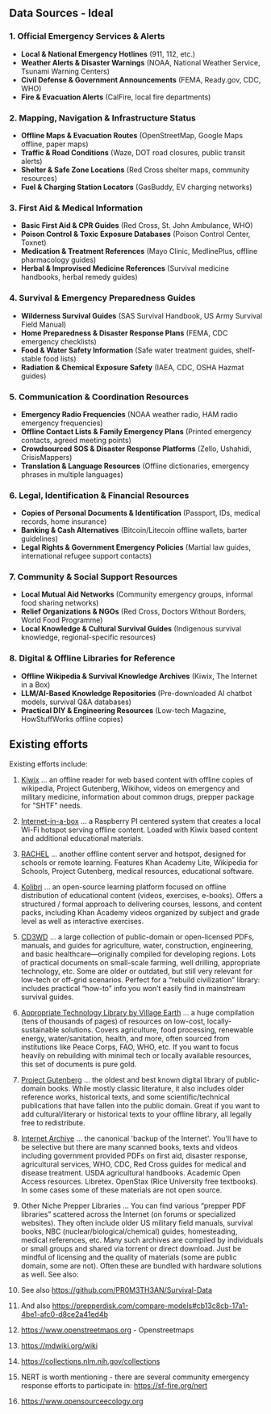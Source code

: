 ## Data Sources - Ideal

### **1. Official Emergency Services & Alerts**
- **Local & National Emergency Hotlines** (911, 112, etc.)
- **Weather Alerts & Disaster Warnings** (NOAA, National Weather Service, Tsunami Warning Centers)
- **Civil Defense & Government Announcements** (FEMA, Ready.gov, CDC, WHO)
- **Fire & Evacuation Alerts** (CalFire, local fire departments)

### **2. Mapping, Navigation & Infrastructure Status**
- **Offline Maps & Evacuation Routes** (OpenStreetMap, Google Maps offline, paper maps)
- **Traffic & Road Conditions** (Waze, DOT road closures, public transit alerts)
- **Shelter & Safe Zone Locations** (Red Cross shelter maps, community resources)
- **Fuel & Charging Station Locators** (GasBuddy, EV charging networks)

### **3. First Aid & Medical Information**
- **Basic First Aid & CPR Guides** (Red Cross, St. John Ambulance, WHO)
- **Poison Control & Toxic Exposure Databases** (Poison Control Center, Toxnet)
- **Medication & Treatment References** (Mayo Clinic, MedlinePlus, offline pharmacology guides)
- **Herbal & Improvised Medicine References** (Survival medicine handbooks, herbal remedy guides)

### **4. Survival & Emergency Preparedness Guides**
- **Wilderness Survival Guides** (SAS Survival Handbook, US Army Survival Field Manual)
- **Home Preparedness & Disaster Response Plans** (FEMA, CDC emergency checklists)
- **Food & Water Safety Information** (Safe water treatment guides, shelf-stable food lists)
- **Radiation & Chemical Exposure Safety** (IAEA, CDC, OSHA Hazmat guides)

### **5. Communication & Coordination Resources**
- **Emergency Radio Frequencies** (NOAA weather radio, HAM radio emergency frequencies)
- **Offline Contact Lists & Family Emergency Plans** (Printed emergency contacts, agreed meeting points)
- **Crowdsourced SOS & Disaster Response Platforms** (Zello, Ushahidi, CrisisMappers)
- **Translation & Language Resources** (Offline dictionaries, emergency phrases in multiple languages)

### **6. Legal, Identification & Financial Resources**
- **Copies of Personal Documents & Identification** (Passport, IDs, medical records, home insurance)
- **Banking & Cash Alternatives** (Bitcoin/Litecoin offline wallets, barter guidelines)
- **Legal Rights & Government Emergency Policies** (Martial law guides, international refugee support contacts)

### **7. Community & Social Support Resources**
- **Local Mutual Aid Networks** (Community emergency groups, informal food sharing networks)
- **Relief Organizations & NGOs** (Red Cross, Doctors Without Borders, World Food Programme)
- **Local Knowledge & Cultural Survival Guides** (Indigenous survival knowledge, regional-specific resources)

### **8. Digital & Offline Libraries for Reference**
- **Offline Wikipedia & Survival Knowledge Archives** (Kiwix, The Internet in a Box)
- **LLM/AI-Based Knowledge Repositories** (Pre-downloaded AI chatbot models, survival Q&A databases)
- **Practical DIY & Engineering Resources** (Low-tech Magazine, HowStuffWorks offline copies)

## Existing efforts

Existing efforts include:

1. [Kiwix](https://kiwix.org) ... an offline reader for web based content with offline copies of wikipedia, Project Gutenberg, Wikihow, videos on emergency and military medicine, information about common drugs, prepper package for "SHTF" needs.

2. [Internet-in-a-box](https://internet-in-a-box.org) ... a Raspberry PI centered system that creates a local Wi-Fi hotspot serving offline content. Loaded with Kiwix based content and additional educational materials.

3. [RACHEL](https://rachel.worldpossible.org) ... another offline content server and hotspot, designed for schools or remote learning. Features Khan Academy Lite, Wikipedia for Schools, Project Gutenberg, medical resources, educational software.

4. [Kolibri](https://learningequality.org/kolibri/about-kolibri/) ... an open-source learning platform focused on offline distribution of educational content (videos, exercises, e-books). Offers a structured / formal approach to delivering courses, lessons, and content packs, including Khan Academy videos organized by subject and grade level as well as interactive exercises.

5. [CD3WD](https://en.wikipedia.org/wiki/CD3WD) ... a large collection of public-domain or open-licensed PDFs, manuals, and guides for agriculture, water, construction, engineering, and basic healthcare—originally compiled for developing regions. Lots of practical documents on small-scale farming, well drilling, appropriate technology, etc. Some are older or outdated, but still very relevant for low-tech or off-grid scenarios. Perfect for a “rebuild civilization” library: includes practical “how-to” info you won’t easily find in mainstream survival guides.

6. [Appropriate Technology Library by Village Earth](https://villageearth.org/home/appropriate-technology-library) ... a huge compilation (tens of thousands of pages) of resources on low-cost, locally-sustainable solutions. Covers agriculture, food processing, renewable energy, water/sanitation, health, and more, often sourced from institutions like Peace Corps, FAO, WHO, etc. If you want to focus heavily on rebuilding with minimal tech or locally available resources, this set of documents is pure gold.

7. [Project Gutenberg](https://www.gutenberg.org) ... the oldest and best known digital library of public-domain books. While mostly classic literature, it also includes older reference works, historical texts, and some scientific/technical publications that have fallen into the public domain. Great if you want to add cultural/literary or historical texts to your offline library, all legally free to redistribute.

8. [Internet Archive](https://archive.org) ... the canonical 'backup of the Internet'. You'll have to be selective but there are many scanned books, texts and videos including government provided PDFs on first aid, disaster response, agricultural services, WHO, CDC, Red Cross guides for medical and disease treatment. USDA agricultural handbooks. Academic Open Access resources. Libretex. OpenStax (Rice University free textbooks). In some cases some of these materials are not open source.

9. Other Niche Prepper Libraries ... You can find various “prepper PDF libraries” scattered across the Internet (on forums or specialized websites). They often include older US military field manuals, survival books, NBC (nuclear/biological/chemical) guides, homesteading, medical references, etc. Many such archives are compiled by individuals or small groups and shared via torrent or direct download. Just be mindful of licensing and the quality of materials (some are public domain, some are not). Often these are bundled with hardware solutions as well. See also:

10. See also https://github.com/PR0M3TH3AN/Survival-Data

11. And also https://prepperdisk.com/compare-models#cb13c8cb-17a1-4be1-afc0-d8ce2a41ed4b

12. https://www.openstreetmaps.org - Openstreetmaps

13. https://mdwiki.org/wiki

14. https://collections.nlm.nih.gov/collections

15. NERT is worth mentioning - there are several community emergency response efforts to participate in: https://sf-fire.org/nert

16. https://www.opensourceecology.org
